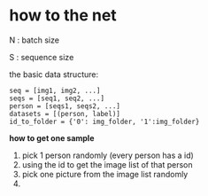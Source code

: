 # how to the net

N : batch size

S : sequence size

the basic data structure:
```
seq = [img1, img2, ...]
seqs = [seq1, seq2, ...]
person = [seqs1, seqs2, ...]
datasets = [(person, label)]
id_to_folder = {'0': img_folder, '1':img_folder}
```
 

**how to get one sample**

1. pick 1 person randomly (every person has a id)
2. using the id to get the image list of that person
3. pick one picture from the image list randomly
4. 